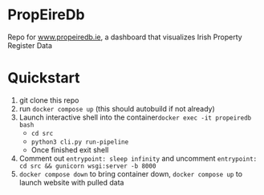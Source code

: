# PropEireDb
Repo for www.propeiredb.ie, a dashboard that visualizes Irish Property Register Data


# Quickstart

1. git clone this repo
2. run `docker compose up` (this should autobuild if not already)
3. Launch interactive shell into the container`docker exec -it propeiredb bash`
    - `cd src`
    - `python3 cli.py run-pipeline` 
    - Once finished exit shell
4. Comment out `entrypoint: sleep infinity` and uncomment `entrypoint: cd src && gunicorn wsgi:server -b 8000`
5. `docker compose down` to bring container down, `docker compose up` to launch website with pulled data

